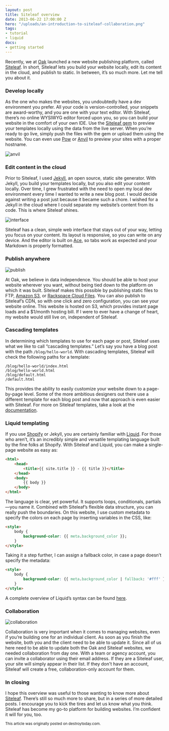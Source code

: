 ```yaml
---
layout: post
title: Siteleaf overview
date: 2013-06-22 17:00:00 Z
hero: "/uploads/an-introduction-to-siteleaf-collaboration.png"
tags:
- tutorial
- liquid
docs:
- getting started
---
```


Recently, we at [Oak](http://oak.is) launched a new website publishing platform, called [Siteleaf](http://siteleaf.com). In short, Siteleaf lets you build your website locally, edit its content in the cloud, and publish to static. In between, it’s so much more. Let me tell you about it.

### Develop locally

As the one who makes the websites, you undoubtedly have a dev environment you prefer. All your code is version-controlled, your snippets are award-worthy, and you are one with your text editor. With Siteleaf, there’s no online WYSIWYG editor forced upon you, so you can build your website in the comfort of your own IDE. Use the [Siteleaf gem](https://github.com/siteleaf/siteleaf-gem) to preview your templates locally using the data from the live server. When you’re ready to go live, simply push the files with the gem or upload them using the website. You can even use [Pow](http://pow.cx/) or [Anvil](http://anvilformac.com/) to preview your sites with a proper hostname.

![anvil](/uploads/an-introduction-to-siteleaf-anvil.jpg) 


### Edit content in the cloud

Prior to Siteleaf, I used [Jekyll](http://jekyllrb.com/), an open source, static site generator. With Jekyll, you build your templates locally, but you also edit your content locally. Over time, I grew frustrated with the need to open my local dev environment every time I wanted to write a new blog post. I would decide against writing a post just because it became such a chore. I wished for a Jekyll in the cloud where I could separate my website’s content from its code. This is where Siteleaf shines.

![interface](/uploads/an-introduction-to-siteleaf-interface.png) 

Siteleaf has a clean, simple web interface that stays out of your way, letting you focus on your content. Its layout is responsive, so you can write on any device. And the editor is built on [Ace](http://ace.ajax.org/), so tabs work as expected and your Markdown is properly formatted.

### Publish anywhere

![publish](/uploads/an-introduction-to-siteleaf-publish.png) 

At Oak, we believe in data independence. You should be able to host your website wherever you want, without being tied down to the platform on which it was built. Siteleaf makes this possible by publishing static files to FTP, [Amazon S3](http://aws.amazon.com/s3/), or [Rackspace Cloud Files](http://www.rackspace.com/cloud/files/). You can also publish to Siteleaf’s CDN, so with one click and zero configuration, you can see your website online. This website is hosted on S3, which provides instant page loads and a $1/month hosting bill. If I were to ever have a change of heart, my website would still live on, independent of Siteleaf.

### Cascading templates

In determining which templates to use for each page or post, Siteleaf uses what we like to call “cascading templates.” Let’s say you have a blog post with the path `/blog/hello-world`. With cascading templates, Siteleaf will check the following paths for a template:

```
/blog/hello-world/index.html
/blog/hello-world.html
/blog/default.html
/default.html
```

This provides the ability to easily customize your website down to a page-by-page level. Some of the more ambitious designers out there use a different template for each blog post and now that approach is even easier with Siteleaf. For more on Siteleaf templates, take a look at the [documentation](https://github.com/siteleaf/siteleaf-themes).

### Liquid templating

If you use [Shopify](http://shopify.com) or Jekyll, you are certainly familiar with [Liquid](https://github.com/Shopify/liquid/). For those who aren’t, it’s an incredibly simple and versatile templating language built by the fine folks at Shopify. With Siteleaf and Liquid, you can make a single-page website as easy as:

```html
<html>
    <head>
        <title>{{ site.title }} - {{ title }}</title>
    </head>
    <body>
        {{ body }}
    </body>
</html>
```

The language is clear, yet powerful. It supports loops, conditionals, partials—you name it. Combined with Siteleaf’s flexible data structure, you can really push the boundaries. On this website, I use custom metadata to specify the colors on each page by inserting variables in the CSS, like:

```html
<style>
    body {
        background-color: {{ meta.background_color }};
    }
</style>
```

Taking it a step further, I can assign a fallback color, in case a page doesn’t specify the metadata:

```html
<style>
    body {
        background-color: {{ meta.background_color | fallback: '#fff' }};
    }
</style>
```

A complete overview of Liquid’s syntax can be found [here](https://github.com/Shopify/liquid/wiki/Liquid-for-Designers).

### Collaboration

![collaboration](/uploads/an-introduction-to-siteleaf-collaboration.png) 

Collaboration is very important when it comes to managing websites, even if you’re building one for an individual client. As soon as you finish the website, both you and the client need to be able to update it. Since all of us here need to be able to update both the Oak and Siteleaf websites, we needed collaboration from day one. With a team or agency account, you can invite a collaborator using their email address. If they are a Siteleaf user, your site will simply appear in their list. If they don't have an account, Siteleaf will create a free, collaboration-only account for them.

### In closing

I hope this overview was useful to those wanting to know more about [Siteleaf](http://siteleaf.com). There’s still so much more to share, but in a series of more detailed posts. I encourage you to kick the tires and let us know what you think. Siteleaf has become my go-to platform for building websites. I’m confident it will for you, too.

<small>This article was originally posted on destroytoday.com.</small>
